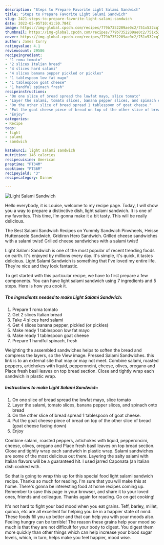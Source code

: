 ```yaml
---
description: "Steps to Prepare Favorite Light Salami Sandwich"
title: "Steps to Prepare Favorite Light Salami Sandwich"
slug: 2421-steps-to-prepare-favorite-light-salami-sandwich
date: 2022-05-05T10:41:50.784Z
image: https://img-global.cpcdn.com/recipes/779b7352209ae0c2/751x532cq70/light-salami-sandwich-recipe-main-photo.jpg
thumbnail: https://img-global.cpcdn.com/recipes/779b7352209ae0c2/751x532cq70/light-salami-sandwich-recipe-main-photo.jpg
cover: https://img-global.cpcdn.com/recipes/779b7352209ae0c2/751x532cq70/light-salami-sandwich-recipe-main-photo.jpg
author: James Curry
ratingvalue: 4.1
reviewcount: 29586
recipeingredient:
- "1 roma tomato"
- "2 slices Italian bread"
- "4 slices hard salami"
- "4 slices banana pepper pickled or pickles"
- "1 tablespoon low fat mayo"
- "1 tablespoon goat cheese"
- "1 handful spinach fresh"
recipeinstructions:
- "On one slice of bread spread the lowfat mayo, slice tomato"
- "Layer the salami, tomato slices, banana pepper slices, and spinach onto bread"
- "On the other slice of bread spread 1 tablespoon of goat cheese."
- "Put the goat cheese piece of bread on top of the other slice of bread (goat cheese facing down)"
- "Enjoy"
categories:
- Recipe
tags:
- light
- salami
- sandwich

katakunci: light salami sandwich 
nutrition: 146 calories
recipecuisine: American
preptime: "PT34M"
cooktime: "PT36M"
recipeyield: "3"
recipecategory: Dinner

---
```



![Light Salami Sandwich](https://img-global.cpcdn.com/recipes/779b7352209ae0c2/751x532cq70/light-salami-sandwich-recipe-main-photo.jpg)

Hello everybody, it is Louise, welcome to my recipe page. Today, I will show you a way to prepare a distinctive dish, light salami sandwich. It is one of my favorites. This time, I'm gonna make it a bit tasty. This will be really delicious.

The Best Salami Sandwich Recipes on Yummly Sandwich Pinwheels, Heisse Huttenseele Sandwich, Gridiron Hero Sandwich. Grilled cheese sandwiches with a salami twist! Grilled cheese sandwiches with a salami twist!

Light Salami Sandwich is one of the most popular of recent trending foods on earth. It's enjoyed by millions every day. It's simple, it's quick, it tastes delicious. Light Salami Sandwich is something that I've loved my entire life. They're nice and they look fantastic.


To get started with this particular recipe, we have to first prepare a few components. You can have light salami sandwich using 7 ingredients and 5 steps. Here is how you cook it.

<!--inarticleads1-->

##### The ingredients needed to make Light Salami Sandwich:

1. Prepare 1 roma tomato
1. Get 2 slices Italian bread
1. Take 4 slices hard salami
1. Get 4 slices banana pepper, pickled (or pickles)
1. Make ready 1 tablespoon low fat mayo
1. Make ready 1 tablespoon goat cheese
1. Prepare 1 handful spinach, fresh


Weighting the assembled sandwiches helps to soften the bread and compress the layers, so the View image. Pressed Salami Sandwiches. this link is to an external site that may or may not meet. Combine salami, roasted peppers, artichokes with liquid, pepperoncini, cheese, olives, oregano and Place fresh basil leaves on top bread section. Close and tightly wrap each sandwich in plastic wrap. 

<!--inarticleads2-->

##### Instructions to make Light Salami Sandwich:

1. On one slice of bread spread the lowfat mayo, slice tomato
1. Layer the salami, tomato slices, banana pepper slices, and spinach onto bread
1. On the other slice of bread spread 1 tablespoon of goat cheese.
1. Put the goat cheese piece of bread on top of the other slice of bread (goat cheese facing down)
1. Enjoy


Combine salami, roasted peppers, artichokes with liquid, pepperoncini, cheese, olives, oregano and Place fresh basil leaves on top bread section. Close and tightly wrap each sandwich in plastic wrap. Salami sandwiches are some of the most delicious out there. Layering the salty salami with Italian flavors will be a guaranteed hit. I used jarred Caponata (an Italian dish cooked with. 

So that is going to wrap this up for this special food light salami sandwich recipe. Thanks so much for reading. I'm sure that you will make this at home. There's gonna be interesting food at home recipes coming up. Remember to save this page in your browser, and share it to your loved ones, friends and colleague. Thanks again for reading. Go on get cooking!

It's not hard to fight your bad mood when you eat grains. Teff, barley, millet, quinoa, etc are all excellent for helping you be in a happier state of mind. These foods fill you up better and that can help you with your moods also. Feeling hungry can be terrible! The reason these grains help your mood so much is that they are not difficult for your body to digest. You digest them more quickly than other things which can help increase your blood sugar levels, which, in turn, helps make you feel happier, mood wise.

